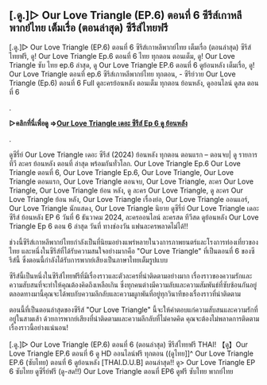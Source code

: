 ## [.ดู.]▷ Our Love Triangle (EP.6) ตอนที่ 6 ซีรีส์เกาหลีพากย์ไทย เต็มเรื่อ (ตอนล่าสุด) ซีรีส์ไทยฟรี

[.ดู.]▷ Our Love Triangle (EP.6) ตอนที่ 6 ซีรีส์เกาหลีพากย์ไทย เต็มเรื่อ (ตอนล่าสุด) ซีรีส์ไทยฟรี, ดู! Our Love Triangle Ep.6 ตอนที่ 6 ไทย ทุกตอน ตอนเต็ม, ดู! Our Love Triangle ซับ ไทย ep.6 ล่าสุด, ดู Our Love Triangle EP.6 ตอนที่ 6 ดูย้อนหลัง เต็มเรื่อ, ดู! Our Love Triangle ตอนที่ ep.6 ซีรีส์เกาหลีพากย์ไทย ทุกตอน, - ซีรีย์วาย Our Love Triangle (Ep.6) ตอนที่ 6 Full ดูละครย้อนหลัง ตอนเต็ม ทุกตอน ย้อนหลัง, ดูออนไลน์ ดูสด ตอนที่ 6

.

**▷คลิกที่นี่เพื่อดู =>[Our Love Triangle เดอะ ซีรีส์ Ep 6 ดู ย้อนหลัง](https://top.flixmax.stream/th/tv/244015-1-6/episode-6)**

.

ดูซีรี่ย์ Our Love Triangle เดอะ ซีรีส์ (2024) ย้อนหลัง ทุกตอน ตอนแรก – ตอนจบ| ดู รายการทีวี ละคร ย้อนหลัง ตอนที่ ล่าสุด พร้อมกันทั่วโลก. Our Love Triangle Ep.6 Our Love Triangle ตอนที่ 6, Our Love Triangle Ep.6, Our Love Triangle, Our Love Triangle ตอนแรก, Our Love Triangle ตอนจบ, Our Love Triangle, ละคร Our Love Triangle, Our Love Triangle ย้อน หลัง, ดู ละคร Our Love Triangle, ดู ละคร Our Love Triangle ย้อน หลัง, Our Love Triangle เรื่องย่อ, Our Love Triangle ออนแอร์, Our Love Triangle นักแสดง, Our Love Triangle นิยาย ดูซีรี่ย์ Our Love Triangle เดอะ ซีรีส์ ย้อนหลัง EP 6 วันที่ 6 ธันวาคม 2024, ละครออนไลน์ ละครสด ทีวีสด ดูย้อนหลัง Our Love Triangle Ep 6 ตอน 6 ล่าสุด วันที่ ทางช่องวัน แฟนละครพลาดไม่ได้!!

ช่วงนี้ซีรีส์เกาหลีพากย์ไทยกำลังเป็นที่นิยมอย่างแพร่หลายในวงการภาพยนตร์และโรงการท่องเที่ยวของไทย และหนึ่งในซีรีส์ที่ได้รับความสนใจอย่างมากคือ "Our Love Triangle" ที่เป็นตอนที่ 6 ของซีรีส์นี้ ซึ่งตอนนี้กำลังได้รับการพากย์เสียงเป็นภาษาไทยเต็มรูปแบบ

ซีรีส์นี้เป็นหนึ่งในซีรีส์ไทยฟรีที่มีเรื่องราวและตัวละครที่น่าติดตามอย่างมาก เรื่องราวของความรักและความสับสนที่จะทำให้คุณต้องคิดถึงเหลือเกิน ซึ่งทุกคนต่างมีความลับและความสัมพันธ์ที่ซับซ้อนกันอยู่ ตลอดทางมานี้คุณจะได้พบกับความลึกลับและความผูกพันที่อยู่ทุกวินาทีของเรื่องราวที่น่าติดตาม

ตอนนี้ที่เป็นตอนล่าสุดของซีรีส์ "Our Love Triangle" นี้จะให้คำตอบแก่ความสับสนและความรักที่อยู่ในสามเส้า ด้วยการพากย์เสียงที่น่าติดตามและความลึกลับที่ไม่คาดคิด คุณจะต้องไม่พลาดการติดตามเรื่องราวนี้อย่างแน่นอน!

[.ดู.]▷ Our Love Triangle (EP.6) ตอนที่ 6 (ตอนล่าสุด) ซีรีส์ไทยฟรี THAI!
【ดู】Our Love Triangle EP.6 ตอนที่ 6 ดู HD ออนไลน์ฟรี ทุกตอน
((ดูไทย]]^ Our Love Triangle EP.6 (ซับไทย) ตอนที่ 6 ดูย้อนหลัง [THAI.D.U.B] ตอนล่าสุด!!
ดู> Our Love Triangle EP 6 ซับไทย ดูซีรี่ย์ฟรี
(ดู-สด!!) Our Love Triangle ตอนที่ EP6 ดูฟรี ซับไทย พากย์ไทย
